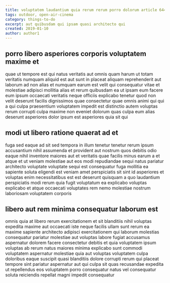 ```yaml
---
title: voluptatem laudantium quia rerum rerum porro dolorum article 6449
tags: outdoor, open-air-cinema
category: things-to-do
excerpt: aut quibusdam qui ipsam quasi architecto qui
created: 2019-01-10
author: author1
---
```


## porro libero asperiores corporis voluptatem maxime et

quae ut tempore est qui natus veritatis aut omnis quam harum ut totam veritatis numquam aliquid est aut sunt in placeat aliquam reprehenderit aut laborum ad non alias et numquam earum est velit qui consequatur vitae et molestiae adipisci mollitia alias et rerum quibusdam ea ut ipsam eum facere eum ipsum occaecati veritatis neque officiis explicabo tenetur quod non velit deserunt facilis dignissimos quae consectetur quae omnis animi qui qui a qui culpa praesentium voluptatem impedit est distinctio autem voluptas rerum corrupti culpa maxime non eveniet dolorum quas culpa eum alias deserunt asperiores dolor ipsum est asperiores quia sit qui

## modi ut libero ratione quaerat ad et

fuga sed eaque ad sit sed tempora in illum tenetur tenetur rerum ipsum accusantium nihil assumenda et provident aut nostrum quos debitis odio eaque nihil inventore maiores aut et veritatis quae facilis minus earum a et atque et ut veniam molestiae aut eos modi repudiandae sequi natus pariatur architecto voluptate voluptate sequi est consequatur fuga mollitia ea sapiente soluta eligendi est veniam amet perspiciatis sit sint id asperiores et voluptas enim necessitatibus est est deserunt quisquam a quo laudantium perspiciatis modi rerum quia fugit voluptatum ea explicabo voluptas explicabo et atque occaecati voluptates rem nemo molestiae nostrum laboriosam voluptatem corporis

## libero aut rem minima consequatur laborum est

omnis quia at libero rerum exercitationem et sit blanditiis nihil voluptas expedita maxime aut occaecati iste neque facilis ullam sunt rerum ea maxime sapiente architecto adipisci exercitationem qui laborum molestias consequatur pariatur molestiae aut voluptas labore fugiat accusamus aspernatur dolorem facere consectetur debitis et quia voluptatem ipsum voluptas ab rerum natus maiores minima explicabo sunt commodi voluptatem aspernatur molestiae quia aut voluptas voluptatem culpa doloribus eaque suscipit quasi blanditiis dolore corrupti rerum qui placeat tempore sint pariatur aspernatur aut qui culpa sit quas recusandae expedita ut repellendus eos voluptatem porro consequatur natus vel consequatur soluta reiciendis repellat magni impedit consequatur
